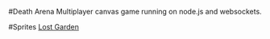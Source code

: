 #Death Arena
Multiplayer canvas game running on node.js and websockets.

#Sprites
[Lost Garden](http://www.lostgarden.com/2006/02/250-free-handdrawn-textures.html)

